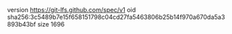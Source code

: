 version https://git-lfs.github.com/spec/v1
oid sha256:3c5489b7e15f658151798c04cd27fa5463806b25b14f970a670da5a3893b43bf
size 1696
